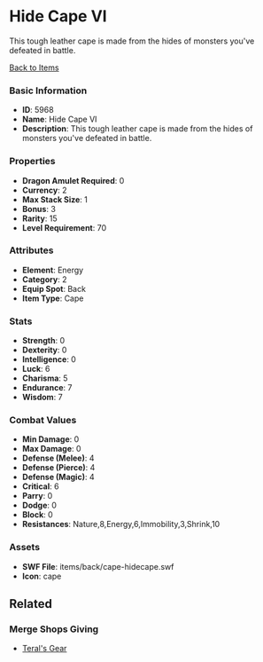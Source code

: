 # Hide Cape VI

This tough leather cape is made from the hides of monsters you've defeated in battle. 

[Back to Items](../items.md)

### Basic Information

- **ID**: 5968
- **Name**: Hide Cape VI
- **Description**: This tough leather cape is made from the hides of monsters you&#039;ve defeated in battle. 

### Properties

- **Dragon Amulet Required**: 0
- **Currency**: 2
- **Max Stack Size**: 1
- **Bonus**: 3
- **Rarity**: 15
- **Level Requirement**: 70

### Attributes

- **Element**: Energy
- **Category**: 2
- **Equip Spot**: Back
- **Item Type**: Cape

### Stats

- **Strength**: 0
- **Dexterity**: 0
- **Intelligence**: 0
- **Luck**: 6
- **Charisma**: 5
- **Endurance**: 7
- **Wisdom**: 7

### Combat Values

- **Min Damage**: 0
- **Max Damage**: 0
- **Defense (Melee)**: 4
- **Defense (Pierce)**: 4
- **Defense (Magic)**: 4
- **Critical**: 6
- **Parry**: 0
- **Dodge**: 0
- **Block**: 0
- **Resistances**: Nature,8,Energy,6,Immobility,3,Shrink,10

### Assets

- **SWF File**: items/back/cape-hidecape.swf
- **Icon**: cape

## Related

### Merge Shops Giving

- [Teral's Gear](../merge-shops/67-teral-s-gear.md)

